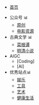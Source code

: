 * [首页](/)
<!-- * [公众号](wechat/movie "电影 音乐 美剧") -->
<!-- * [公众号](wechat/resources "电影 音乐 美剧") -->
<!-- * [菜根谭](cgt/cgt.md "菜根谭") -->

- 公众号 📊
	- [原创](wechat/movie.md)
	- [电影资源](wechat/resources.md)
- 古典文学 📊
	- [菜根谭](cgt/cgt.md)
	- [明清小说](MQNovels/mq.md)
- AIGC
    - [Coding]
    - [AI]
- 优秀站点📊
    - [娱乐](sites/recommend.md)
    - [工具](sites/tools.md)
    - [艺术](sites/arts.md)
    - [健康生活](sites/life.md)

<div id="mb-footer"></div>